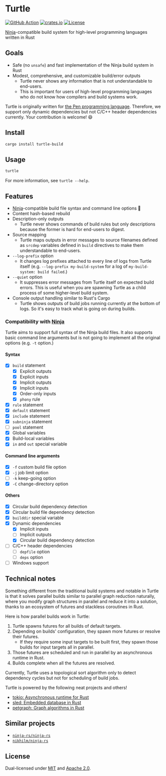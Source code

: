 # Turtle

[![GitHub Action](https://img.shields.io/github/actions/workflow/status/raviqqe/turtle/test.yaml?branch=main&style=flat-square)](https://github.com/raviqqe/turtle/actions)
[![crates.io](https://img.shields.io/crates/v/turtle-build?style=flat-square)](https://crates.io/crates/turtle-build)
[![License](https://img.shields.io/crates/l/turtle-build?style=flat-square)](#license)

[Ninja][ninja]-compatible build system for high-level programming languages written in Rust

## Goals

- Safe (no `unsafe`) and fast implementation of the Ninja build system in Rust
- Modest, comprehensive, and customizable build/error outputs
  - Turtle never shows any information that is not understandable to end-users.
  - This is important for users of high-level programming languages who do not know how compilers and build systems work.

Turtle is originally written for [the Pen programming language](https://github.com/pen-lang/pen). Therefore, we support only dynamic dependencies but not C/C++ header dependencies currently. Your contribution is welcome! 😄

## Install

```sh
cargo install turtle-build
```

## Usage

```sh
turtle
```

For more information, see `turtle --help`.

## Features

- [Ninja][ninja]-compatible build file syntax and command line options 🥷
- Content hash-based rebuild
- Description-only outputs
  - Turtle never shows commands of build rules but only descriptions because the former is hard for end-users to digest.
- Source mapping
  - Turtle maps outputs in error messages to source filenames defined as `srcdep` variables defined in `build` directives to make them understandable to end-users.
- `--log-prefix` option
  - It changes log prefixes attached to every line of logs from Turtle itself (e.g. `--log-prefix my-build-system` for a log of `my-build-system: build failed`.)
- `--quiet` option
  - It suppresses error messages from Turtle itself on expected build errors. This is useful when you are spawning Turtle as a child process of some higher-level build system.
- Console output handling similar to Rust's Cargo
  - Turtle shows outputs of build jobs running currently at the bottom of logs. So it's easy to track what is going on during builds.

### Compatibility with [Ninja][ninja]

Turtle aims to support full syntax of the Ninja build files. It also supports basic command line arguments but is not going to implement all the original options (e.g. `-t` option.)

#### Syntax

- [x] `build` statement
  - [x] Explicit outputs
  - [x] Explicit inputs
  - [x] Implicit outputs
  - [x] Implicit inputs
  - [x] Order-only inputs
  - [x] `phony` rule
- [x] `rule` statement
- [x] `default` statement
- [x] `include` statement
- [x] `subninja` statement
- [ ] `pool` statement
- [x] Global variables
- [x] Build-local variables
- [x] `in` and `out` special variable

#### Command line arguments

- [x] `-f` custom build file option
- [x] `-j` job limit option
- [ ] `-k` keep-going option
- [x] `-C` change-directory option

#### Others

- [x] Circular build dependency detection
- [x] Circular build file dependency detection
- [x] `builddir` special variable
- [x] Dynamic dependencies
  - [x] Implicit inputs
  - [ ] Implicit outputs
  - [x] Circular build dependency detection
- [ ] C/C++ header dependencies
  - [ ] `depfile` option
  - [ ] `deps` option
- [ ] Windows support

## Technical notes

Something different from the traditional build systems and notable in Turtle is that it solves parallel builds similar to parallel graph reduction naturally, where you modify graph structures in parallel and reduce it into a solution, thanks to an ecosystem of futures and stackless coroutines in Rust.

Here is how parallel builds work in Turtle:

1. Turtle spawns futures for all builds of default targets.
2. Depending on builds' configuration, they spawn more futures or resolve their futures.
   - If they require some input targets to be built first, they spawn those builds for input targets all in parallel.
3. Those futures are scheduled and run in parallel by an asynchronous runtime in Rust.
4. Builds complete when all the futures are resolved.

Currently, Turtle uses a topological sort algorithm only to detect dependency cycles but not for scheduling of build jobs.

Turtle is powered by the following neat projects and others!

- [tokio: Asynchronous runtime for Rust](https://github.com/tokio-rs/tokio)
- [sled: Embedded database in Rust](https://github.com/spacejam/sled)
- [petgraph: Graph algorithms in Rust](https://github.com/petgraph/petgraph)

## Similar projects

- [`ninja-rs/ninja-rs`](https://github.com/ninja-rs/ninja-rs)
- [`nikhilm/ninja-rs`](https://github.com/nikhilm/ninja-rs)

## License

Dual-licensed under [MIT](LICENSE-MIT) and [Apache 2.0](LICENSE-APACHE).

[ninja]: https://github.com/ninja-build/ninja
